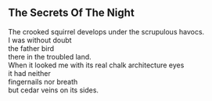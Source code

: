 The Secrets Of The Night
------------------------
The crooked squirrel develops under the scrupulous havocs.  
I was without doubt  
the father bird  
there in the troubled land.  
When it looked me with its real chalk architecture eyes  
it had neither  
fingernails nor breath  
but cedar veins on its sides.  

